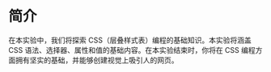 # 简介

在本实验中，我们将探索 CSS（层叠样式表）编程的基础知识。本实验将涵盖 CSS 语法、选择器、属性和值的基础内容。在本实验结束时，你将在 CSS 编程方面拥有坚实的基础，并能够创建视觉上吸引人的网页。
